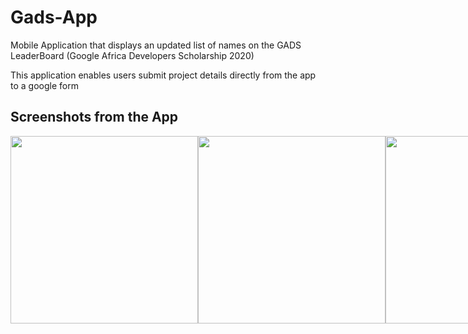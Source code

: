 # Gads-App
Mobile Application that displays an updated list of names on the GADS LeaderBoard (Google Africa Developers Scholarship 2020)

This application enables users submit project details directly from the app to a google form

## Screenshots from the App
<div style="display: flex">
<img src="https://user-images.githubusercontent.com/61974682/98863511-c5e12f00-2468-11eb-92ed-a44073af6660.png" width="300px"/> 
<img src="/AppPictures/Screenshot_20200909-205735_Leaderboard.jpg" width="300px"/>
<img src="/AppPictures/Screenshot_20200909-205741_Leaderboard.jpg" width="300px"/>
<img src="/AppPictures/Screenshot_20200909-205754_Leaderboard.jpg" width="300px"/>
<img src="/AppPictures/Screenshot_20200909-205832_Leaderboard.jpg" width="300px"/>
<img src="/AppPictures/Screenshot_20200909-205845_Leaderboard.jpg" width="300px"/>
<img src="/AppPictures/Screenshot_20200909-212444_Leaderboard.jpg" width="300px"/>
<img src="/AppPictures/Screenshot_20200909-212541_Leaderboard.jpg" width="300px"/>
<img src="/AppPictures/Screenshot_20200909-212600_Leaderboard.jpg" width="300px"/>
/>

</div>






